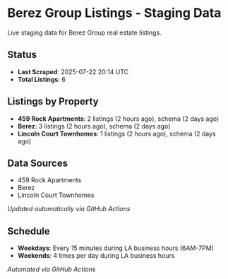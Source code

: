 # Berez Group Listings - Staging Data

Live staging data for Berez Group real estate listings.

## Status

- **Last Scraped**: 2025-07-22 20:14 UTC
- **Total Listings**: 6

## Listings by Property

- **459 Rock Apartments**: 2 listings (2 hours ago), schema (2 days ago)
- **Berez**: 3 listings (2 hours ago), schema (2 days ago)
- **Lincoln Court Townhomes**: 1 listings (2 hours ago), schema (2 days ago)

## Data Sources

- 459 Rock Apartments
- Berez
- Lincoln Court Townhomes

*Updated automatically via GitHub Actions*

## Schedule

- **Weekdays**: Every 15 minutes during LA business hours (6AM-7PM)
- **Weekends**: 4 times per day during LA business hours

*Automated via GitHub Actions*
